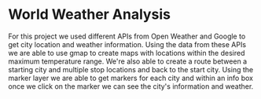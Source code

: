 # World Weather Analysis

For this project we used different APIs from Open Weather and Google to get city location and weather information. Using the data from these APIs we are able to use gmap to create maps with locations within the desired maximum temperature range. We're also able to create a route between a starting city and multiple stop locations and back to the start city. Using the marker layer we are able to get markers for each city and within an info box once we click on the marker we can see the city's information and weather.

